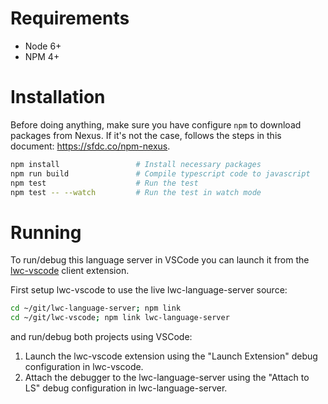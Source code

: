 # Requirements

* Node 6+
* NPM 4+

# Installation

Before doing anything, make sure you have configure `npm` to download packages from Nexus. If it's not the case, follows the steps in this document: https://sfdc.co/npm-nexus.

```sh
npm install                 # Install necessary packages
npm run build               # Compile typescript code to javascript
npm test                    # Run the test
npm test -- --watch         # Run the test in watch mode
```

# Running

To run/debug this language server in VSCode you can launch it from the [lwc-vscode](https://git.soma.salesforce.com/raptor/lwc-vscode) client extension.

First setup lwc-vscode to use the live lwc-language-server source:
```sh
cd ~/git/lwc-language-server; npm link
cd ~/git/lwc-vscode; npm link lwc-language-server
```

and run/debug both projects using VSCode:
1. Launch the lwc-vscode extension using the "Launch Extension" debug configuration in lwc-vscode.
2. Attach the debugger to the lwc-language-server using the "Attach to LS" debug configuration in lwc-language-server.